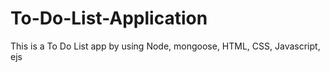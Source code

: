 # To-Do-List-Application
This is a To Do List app by using Node,  mongoose, HTML, CSS, Javascript, ejs
